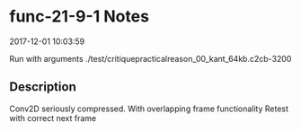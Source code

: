 # func-21-9-1 Notes

2017-12-01 10:03:59

Run with arguments ./test/critiquepracticalreason_00_kant_64kb.c2cb-3200 

## Description

Conv2D seriously compressed.
With overlapping frame functionality
Retest with correct next frame 
